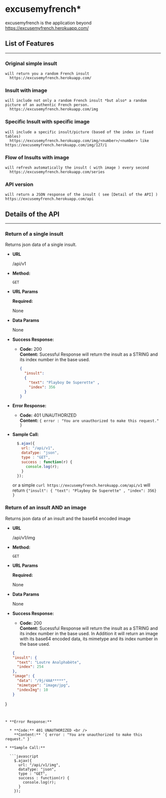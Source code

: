 # excusemyfrench*


excusemyfrench is the application beyond https://excusemyfrench.herokuapp.com/ 



## List of Features
----

### Original simple insult
    will return you a random French insult
      https://excusemyfrench.herokuapp.com/

### Insult with image
    will include not only a random French insult *but also* a random picture of an authentic French person.
      https://excusemyfrench.herokuapp.com/img 

### Specific Insult with specific image
    will include a specific insult/picture (based of the index in fixed tables)
      https://excusemyfrench.herokuapp.com/img/<number>/<number> like https://excusemyfrench.herokuapp.com/img/127/1

### Flow of Insults with image
    will refresh automatically the insult ( with image ) every second
      https://excusemyfrench.herokuapp.com/series      

### API version
    will return a JSON response of the insult ( see [Detail of the API] )
    https://excusemyfrench.herokuapp.com/api 

## Details of the API
----

### Return of a single insult
  Returns json data of a single insult.

* **URL**

  /api/v1

* **Method:**

  `GET`
  
*  **URL Params**

   **Required:**
 
   None

* **Data Params**

  None

* **Success Response:**

  * **Code:** 200 <br />
    **Content:** Sucessful Response will return the insult as a STRING and its index number in the base used.

    ```json
    { 
      "insult": 
      { 
        "text": "Playboy De Superette" , 
        "index": 356
      } 
    }
    ```

 
* **Error Response:**

  * **Code:** 401 UNAUTHORIZED <br />
    **Content:** `{ error : "You are unauthorized to make this request." }`

* **Sample Call:**

  ```javascript
    $.ajax({
      url: "/api/v1",
      dataType: "json",
      type : "GET",
      success : function(r) {
        console.log(r);
      }
    });
  ```

  or a simple
`curl https://excusemyfrench.herokuapp.com/api/v1` will return 
`{"insult": { "text": "Playboy De Superette" , "index": 356} }`


### Return of an insult AND an image
  Returns json data of an insult and the base64 encoded image

* **URL**

  /api/v1/img

* **Method:**

  `GET`
  
*  **URL Params**

   **Required:**
 
   None

* **Data Params**

  None

* **Success Response:**

  * **Code:** 200 <br />
    **Content:** Sucessful Response will return the insult as a STRING and its index number in the base used.
    In Addition it will return an image with its base64 encoded data, its mimetype and its index number in the base used.

  ```json
  {
  "insult": {
    "text": "Loutre Analphabète",
    "index": 254
  },
  "image": {
    "data": "/9j/4AA*****",
    "mimetype": "image/jpg",
    "indexImg": 10
  }
}
```

 
* **Error Response:**

  * **Code:** 401 UNAUTHORIZED <br />
    **Content:** `{ error : "You are unauthorized to make this request." }`

* **Sample Call:**

  ```javascript
    $.ajax({
      url: "/api/v1/img",
      dataType: "json",
      type : "GET",
      success : function(r) {
        console.log(r);
      }
    });
  ```

